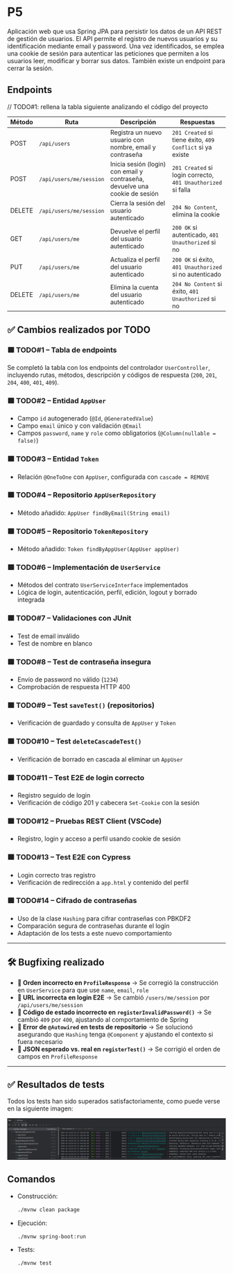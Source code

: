 # P5
Aplicación web que usa Spring JPA para persistir los datos de un API REST de gestión de usuarios.
El API permite el registro de nuevos usuarios y su identificación mediante email y password.
Una vez identificados, se emplea una cookie de sesión para autenticar las peticiones que permiten 
a los usuarios leer, modificar y borrar sus datos. También existe un endpoint para cerrar la sesión.  

## Endpoints

// TODO#1: rellena la tabla siguiente analizando el código del proyecto


| Método | Ruta                   | Descripción                                                      | Respuestas                                                   |
|--------|------------------------|------------------------------------------------------------------|--------------------------------------------------------------|
| POST   | `/api/users`           | Registra un nuevo usuario con nombre, email y contraseña        | `201 Created` si tiene éxito, `409 Conflict` si ya existe    |
| POST   | `/api/users/me/session`| Inicia sesión (login) con email y contraseña, devuelve una cookie de sesión | `201 Created` si login correcto, `401 Unauthorized` si falla |
| DELETE | `/api/users/me/session`| Cierra la sesión del usuario autenticado                        | `204 No Content`, elimina la cookie                          |
| GET    | `/api/users/me`        | Devuelve el perfil del usuario autenticado                      | `200 OK` si autenticado, `401 Unauthorized` si no            |
| PUT    | `/api/users/me`        | Actualiza el perfil del usuario autenticado                     | `200 OK` si éxito, `401 Unauthorized` si no autenticado      |
| DELETE | `/api/users/me`        | Elimina la cuenta del usuario autenticado                       | `204 No Content` si éxito, `401 Unauthorized` si no          |


## ✅ Cambios realizados por TODO

### 🟩 TODO#1 – Tabla de endpoints
Se completó la tabla con los endpoints del controlador `UserController`, incluyendo rutas, métodos, descripción y códigos de respuesta (`200`, `201`, `204`, `400`, `401`, `409`).

### 🟩 TODO#2 – Entidad `AppUser`
- Campo `id` autogenerado (`@Id`, `@GeneratedValue`)
- Campo `email` único y con validación `@Email`
- Campos `password`, `name` y `role` como obligatorios (`@Column(nullable = false)`)

### 🟩 TODO#3 – Entidad `Token`
- Relación `@OneToOne` con `AppUser`, configurada con `cascade = REMOVE`

### 🟩 TODO#4 – Repositorio `AppUserRepository`
- Método añadido: `AppUser findByEmail(String email)`

### 🟩 TODO#5 – Repositorio `TokenRepository`
- Método añadido: `Token findByAppUser(AppUser appUser)`

### 🟩 TODO#6 – Implementación de `UserService`
- Métodos del contrato `UserServiceInterface` implementados
- Lógica de login, autenticación, perfil, edición, logout y borrado integrada

### 🟩 TODO#7 – Validaciones con JUnit
- Test de email inválido
- Test de nombre en blanco

### 🟩 TODO#8 – Test de contraseña insegura
- Envío de password no válido (`1234`)
- Comprobación de respuesta HTTP 400

### 🟩 TODO#9 – Test `saveTest()` (repositorios)
- Verificación de guardado y consulta de `AppUser` y `Token`

### 🟩 TODO#10 – Test `deleteCascadeTest()`
- Verificación de borrado en cascada al eliminar un `AppUser`

### 🟩 TODO#11 – Test E2E de login correcto
- Registro seguido de login
- Verificación de código 201 y cabecera `Set-Cookie` con la sesión

### 🟩 TODO#12 – Pruebas REST Client (VSCode)
- Registro, login y acceso a perfil usando cookie de sesión

### 🟩 TODO#13 – Test E2E con Cypress
- Login correcto tras registro
- Verificación de redirección a `app.html` y contenido del perfil

### 🟩 TODO#14 – Cifrado de contraseñas
- Uso de la clase `Hashing` para cifrar contraseñas con PBKDF2
- Comparación segura de contraseñas durante el login
- Adaptación de los tests a este nuevo comportamiento

---

## 🛠️ Bugfixing realizado

- **🧩 Orden incorrecto en `ProfileResponse`** → Se corregió la construcción en `UserService` para que use `name`, `email`, `role`
- **🧩 URL incorrecta en login E2E** → Se cambió `/users/me/session` por `/api/users/me/session`
- **🧩 Código de estado incorrecto en `registerInvalidPassword()`** → Se cambió `409` por `400`, ajustando al comportamiento de Spring
- **🧩 Error de `@Autowired` en tests de repositorio** → Se solucionó asegurando que `Hashing` tenga `@Component` y ajustando el contexto si fuera necesario
- **🧩 JSON esperado vs. real en `registerTest()`** → Se corrigió el orden de campos en `ProfileResponse`

---

## ✅ Resultados de tests

Todos los tests han sido superados satisfactoriamente, como puede verse en la siguiente imagen:

![Tests aprobados](imagesReadme/tests.png)



## Comandos 

- Construcción: 
  ```sh
  ./mvnw clean package
  ```

- Ejecución: 
  ```sh
  ./mvnw spring-boot:run
  ```

- Tests:
  ```sh
  ./mvnw test
  ```
